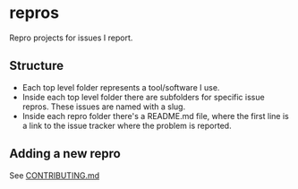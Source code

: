 # repros
Repro projects for issues I report.

## Structure
 * Each top level folder represents a tool/software I use.
 * Inside each top level folder there are subfolders for specific issue repros. These issues are named with a slug.
 * Inside each repro folder there's a README.md file, where the first line is a link to the issue tracker where the problem is reported.

## Adding a new repro
See [CONTRIBUTING.md](.github/CONTRIBUTING.md)
